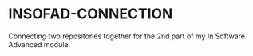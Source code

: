 # INSOFAD-CONNECTION
 Connecting two repositories together for the 2nd part of my In Software Advanced module.
